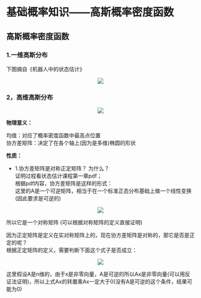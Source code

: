 # 基础概率知识——高斯概率密度函数  

## 高斯概率密度函数  


### 1.一维高斯分布  
下图摘自《机器人中的状态估计》  
<p align="center"><img src="https://user-images.githubusercontent.com/58176267/146128288-9dced0a9-bcd5-4200-87df-83b2dce53063.png"></p>  

### 2，高维高斯分布  

<p align="center"><img src="https://user-images.githubusercontent.com/58176267/146128926-d029bf38-abad-408a-9e5d-20f60a83019d.png"></p>  

**物理意义：**    

均值：对应了概率密度函数中最高点位置  
协方差矩阵：决定了在各个轴上(因为是多维)椭圆的形状  

**性质：**  
* 1.协方差矩阵是对称正定矩阵？ 为什么？  
证明过程看状态估计课程第一章pdf；  
根据pdf内容，协方差矩阵是这样的形式：  
这里的A是一个可逆矩阵，相当于在一个标准正态分布基础上做一个线性变换(因此要求是可逆的)  

<p align="center"><img src="https://user-images.githubusercontent.com/58176267/146130800-d9eb840b-bc42-4dcf-bb18-490347582ecd.png"></p>

所以它是一个对称矩阵 (可以根据对称矩阵的定义直接证明)

因为正定矩阵是定义在实对称矩阵上的，现在协方差矩阵是对称的，那它是否是正定的呢？  
根据正定矩阵的定义，需要判断下面这个式子是否成立：
 
<p align="center"><img src="https://user-images.githubusercontent.com/58176267/146135709-d72447de-c3e4-42fa-a18f-2247587b9aae.png"></p>  

这里假设A是n维的，由于x是非零向量，A是可逆的所以Ax是非零向量(可以用反证法证明)，所以上式Ax的转置乘Ax一定大于0(没有A是可逆的这个条件，结果可能为0)  

















